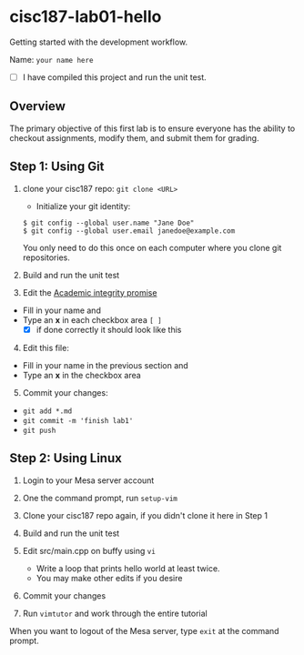 # cisc187-lab01-hello
Getting started with the development workflow.

Name: `your name here`

- [ ] I have compiled this project and run the unit test.

## Overview
The primary objective of this first lab is to ensure 
everyone has the ability to checkout assignments,
modify them, and submit them for grading.

## Step 1: Using Git
1. clone your cisc187 repo: `git clone <URL>`
   - Initialize your git identity:
   
   ```
   $ git config --global user.name "Jane Doe"
   $ git config --global user.email janedoe@example.com
   ```
   
   You only need to do this once on each computer where you clone git repositories.
   
2. Build and run the unit test
3. Edit the [Academic integrity promise](integrity.md)

  - Fill in your name and
  - Type an **x** in each checkbox area `[ ]`
    - [x] if done correctly it should look like this

4. Edit this file:

  - Fill in your name in the previous section and
  - Type an **x** in the checkbox area

5. Commit your changes:

  - `git add *.md`
  - `git commit -m 'finish lab1'`
  - `git push`

## Step 2: Using Linux
1. Login to your Mesa server account
2. One the command prompt, run `setup-vim`
3. Clone your cisc187 repo again, if you didn't clone it here in Step 1
4. Build and run the unit test
5. Edit src/main.cpp on buffy using `vi`
   
   - Write a loop that prints hello world at least twice.
   - You may make other edits if you desire
   
6. Commit your changes
7. Run `vimtutor` and work through the entire tutorial

When you want to logout of the Mesa server, type `exit` at the command prompt.


